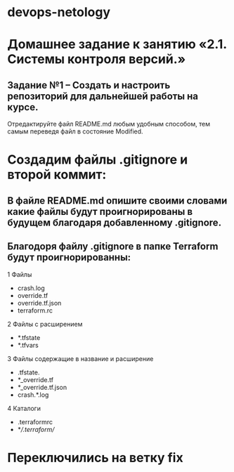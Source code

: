 # devops-netology
# Домашнее задание к занятию «2.1. Системы контроля версий.»
## Задание №1 – Создать и настроить репозиторий для дальнейшей работы на курсе.

Отредактируйте файл README.md любым удобным способом, тем самым переведя файл в состояние Modified.

# Создадим файлы .gitignore и второй коммит:
## В файле README.md опишите своими словами какие файлы будут проигнорированы в будущем благодаря добавленному .gitignore.

## Благодоря файлу .gitignore в папке Terraform будут проигнорированны:
1 Файлы
* crash.log
* override.tf
* override.tf.json
* terraform.rc

2 Файлы с расширением 
* *.tfstate
* *.tfvars

3 Файлы содержащие в название и расширение
* .tfstate.
* *_override.tf
* *_override.tf.json
* crash.*.log

4 Каталоги

* .terraformrc
* **/.terraform/*

# Переключились на ветку fix
